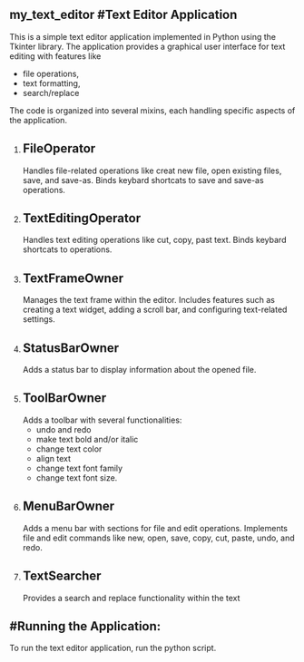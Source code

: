 my_text_editor
#Text Editor Application
-
This is a simple text editor application implemented in Python using the Tkinter library. The application provides a graphical user interface for text editing with features like 
- file operations, 
- text formatting, 
- search/replace

The code is organized into several mixins, each handling specific aspects of the application.

1. FileOperator
   -
   Handles file-related operations like creat new file, open existing files, save, and save-as. Binds keybard shortcats to save and save-as operations.
3. TextEditingOperator
   -
   Handles text editing operations like cut, copy, past text. Binds keybard shortcats to operations.
4. TextFrameOwner
   -
   Manages the text frame within the editor. Includes features such as creating a text widget, adding a scroll bar, and configuring text-related settings.
5. StatusBarOwner
   -
   Adds a status bar to display information about the opened file.
7. ToolBarOwner
   -
   Adds a toolbar with several functionalities:
   - undo and redo
   - make text bold and/or italic
   - change text color
   - align text
   - change text font family
   - change text font size.
9. MenuBarOwner
    -
   Adds a menu bar with sections for file and edit operations. Implements file and edit commands like new, open, save, copy, cut, paste, undo, and redo.
11. TextSearcher
    -
    Provides a search and replace functionality within the text

#Running the Application:
-
To run the text editor application, run the python script. 

